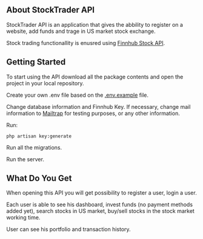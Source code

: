 ## About StockTrader API

StockTrader API is an application that gives the abbility to register on a website, add funds and trage in US market stock exchange.

Stock trading functionallity is enusred using [Finnhub Stock API](https://finnhub.io/).

## Getting Started

To start using the API download all the package contents and open the project in your local repository.

Create your own .env file based on the [.env.example](https://github.com/epulke/stockTradingApi/blob/main/.env.example) file.

Change database information and Finnhub Key. If necessary, change mail information to [Mailtrap](https://mailtrap.io/) for testing purposes, or any other information.

Run: 

<code>php artisan key:generate</code>

Run all the migrations.

Run the server.

## What Do You Get

When opening this API you will get possibility to register a user, login a user.

Each user is able to see his dashboard, invest funds (no payment methods added yet), search stocks in US market, buy/sell stocks in the stock market working time.

User can see his portfolio and transaction history.



